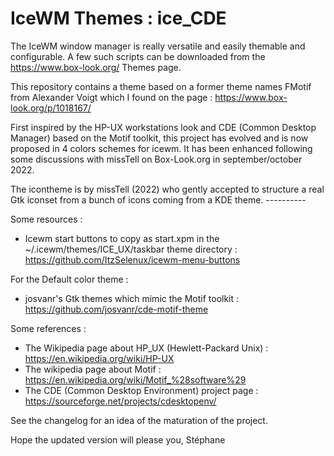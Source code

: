 # IceWM Themes : ice_CDE

The IceWM window manager is really versatile and easily themable and configurable. A few such scripts can be downloaded from the https://www.box-look.org/ Themes page.

This repository contains a theme based on a former theme names FMotif from Alexander Voigt which I found on the page : https://www.box-look.org/p/1018167/

First inspired by the HP-UX workstations look and CDE (Common Desktop Manager) based on the Motif toolkit, this project has evolved and is now proposed in 4 colors schemes for icewm. It has been enhanced following some discussions with missTell on Box-Look.org in september/october 2022.

The icontheme is by missTell (2022) who gently accepted to structure a real Gtk iconset from a bunch of icons coming from a KDE theme.
                   ----------

Some resources :
* Icewm start buttons to copy as start.xpm in the ~/.icewm/themes/ICE_UX/taskbar theme directory :
https://github.com/ItzSelenux/icewm-menu-buttons

For the Default color theme :
* josvanr's Gtk themes which mimic the Motif toolkit :
https://github.com/josvanr/cde-motif-theme

Some references :
* The Wikipedia page about HP_UX (Hewlett-Packard Unix) : https://en.wikipedia.org/wiki/HP-UX
* The wikipedia page about Motif : https://en.wikipedia.org/wiki/Motif_%28software%29
* The CDE (Common Desktop Environment) project page : https://sourceforge.net/projects/cdesktopenv/

See the changelog for an idea of the maturation of the project.

Hope the updated version will please you,
Stéphane
